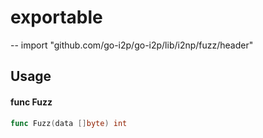 # exportable
--
    import "github.com/go-i2p/go-i2p/lib/i2np/fuzz/header"


## Usage

#### func  Fuzz

```go
func Fuzz(data []byte) int
```
